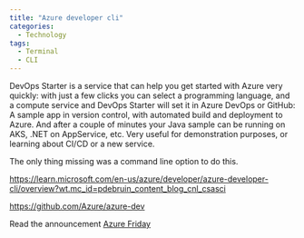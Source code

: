 ```yaml
---
title: "Azure developer cli"
categories:
  - Technology
tags:
  - Terminal
  - CLI
---
```


DevOps Starter is a service that can help you get started with Azure very quickly: with just a few clicks you can select a programming language, and a compute service and DevOps Starter will set it in Azure DevOps or GitHub: A sample app in version control, with automated build and deployment to Azure. And after a couple of minutes your Java sample can be running on AKS, .NET on AppService, etc. Very useful for demonstration purposes, or learning about CI/CD or a new service.

The only thing missing was a command line option to do this. 

https://learn.microsoft.com/en-us/azure/developer/azure-developer-cli/overview?wt.mc_id=pdebruin_content_blog_cnl_csasci

https://github.com/Azure/azure-dev

Read the announcement [Azure Friday](https://www.youtube.com/watch?v=VTk-FhJyo7s)
